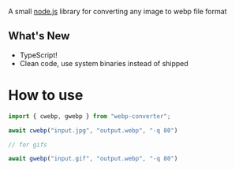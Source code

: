 A small [node.js](http://nodejs.org) library for converting any image to webp file format

## What's New

* TypeScript!
* Clean code, use system binaries instead of shipped

# How to use

```js {"id":"01J5MJ5RS0Y602WNP1M29Y6W6E"}
import { cwebp, gwebp } from "webp-converter";

await cwebp("input.jpg", "output.webp", "-q 80")

// for gifs

await gwebp("input.gif", "output.webp", "-q 80")

```
